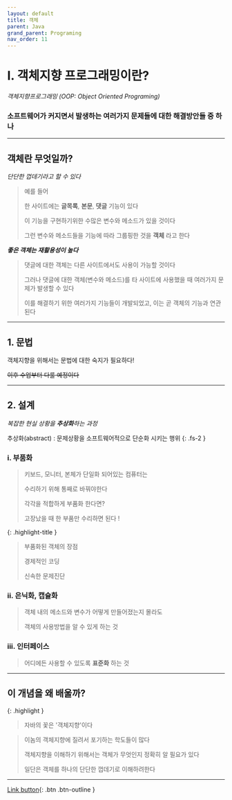 ```yaml
---
layout: default
title: 객체
parent: Java
grand_parent: Programing
nav_order: 11
---
```


# I. 객체지향 프로그래밍이란?

_객체지향프로그래밍 (OOP: Object Oriented Programing)_

### **소프트웨어가 커지면서 발생하는 여러가지 문제들에 대한 해결방안들 중 하나**

---

## 객체란 무엇일까?
_단단한 껍데기라고 할 수 있다_

> 예를 들어
>
> 한 사이트에는 **글목록**, **본문**, **댓글** 기능이 있다
> 
> 이 기능을 구현하기위한 수많은 변수와 메소드가 있을 것이다
>
> 그런 변수와 메소드들을 기능에 따라 그룹핑한 것을 **객체** 라고 한다

_**좋은 객체는 재활용성이 높다**_

> 댓글에 대한 객체는 다른 사이트에서도 사용이 가능할 것이다
>
> 그러나 댓글에 대한 객체(변수와 메소드)를 타 사이트에 사용했을 때 여러가지 문제가 발생할 수 있다
>
> 이를 해결하기 위한 여러가지 기능들이 개발되었고, 이는 곧 객체의 기능과 연관된다

---

## 1. 문법

객체지향을 위해서는 문법에 대한 숙지가 필요하다!

~~이후 수업부터 다룰 예정이다~~

---

## 2. 설계
_복잡한 현실 상황을 **추상화**하는 과정_

추상화(abstract) : 문제상황을 소프트웨어적으로 단순화 시키는 행위
{: .fs-2 }

### i. 부품화

> 키보드, 모니터, 본체가 단일화 되어있는 컴퓨터는
>
> 수리하기 위해 통째로 바꿔야한다
>
> 각각을 적합하게 부품화 한다면?
>
> 고장났을 때 한 부품만 수리하면 된다 !

{: .highlight-title }
> 부품화된 객체의 장점
> 
> 경제적인 코딩
>
> 신속한 문제진단


### ii. 은닉화, 캡슐화

> 객체 내의 메소드와 변수가 어떻게 만들어졌는지 몰라도
>
> 객체의 사용방법을 알 수 있게 하는 것


### iii. 인터페이스

> 어디에든 사용할 수 있도록 **표준화** 하는 것

---

## **이 개념을 왜 배울까?**

{: .highlight }
>  자바의 꽃은 '객체지향'이다

> 이놈의 객체지향에 질려서 포기하는 학도들이 많다
>
> 객체지향을 이해하기 위해서는 객체가 무엇인지 정확히 알 필요가 있다
>
> 일단은 객체를 하나의 단단한 껍데기로 이해하려한다

---

[Link button](https://opentutorials.org/course/1223/5399){: .btn .btn-outline }